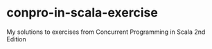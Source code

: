 # conpro-in-scala-exercise
My solutions to exercises from Concurrent Programming in Scala 2nd Edition
